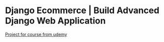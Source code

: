 # Django Ecommerce | Build Advanced Django Web Application

[Project for course from udemy](https://www.udemy.com/share/104lTM3@9qbMD4EPQjDvrE74_C91WHXtqYCiw_It8L4x_p5RZ3BeuEXMzNWBnfQlSqsOuscU/)

